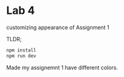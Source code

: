 # Lab 4 
customizing appearance of Assignment 1

TLDR;

```bash
npm install
npm run dev
```

Made my assignemnt 1 have different colors.
